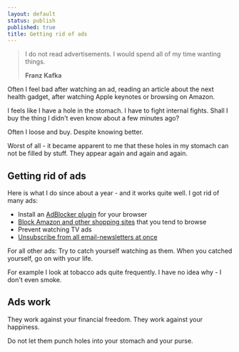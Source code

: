 ```yaml
---
layout: default
status: publish
published: true
title: Getting rid of ads
---
```


> I do not read advertisements. I would spend all of my time wanting things.
> 
> **Franz Kafka**

Often I feel bad after watching an ad, reading an article about the next health gadget, after watching Apple keynotes or browsing on Amazon.

I feels like I have a hole in the stomach. I have to fight internal fights. Shall I buy the thing I didn't even know about a few minutes ago?

<span id="more-580"></span>

Often I loose and buy. Despite knowing better.

Worst of all - it became apparent to me that these holes in my stomach can not be filled by stuff. They appear again and again and again.

## Getting rid of ads

Here is what I do since about a year - and it works quite well. I got rid of many ads:

*   Install an [AdBlocker plugin](https://chrome.google.com/webstore/detail/adblock/gighmmpiobklfepjocnamgkkbiglidom) for your browser
*   [Block Amazon and other shopping sites](https://chrome.google.com/webstore/detail/block-site/eiimnmioipafcokbfikbljfdeojpcgbh) that you tend to browse
*   Prevent watching TV ads
*   [Unsubscribe from all email-newsletters at once](https://unroll.me/)

For all other ads: Try to catch yourself watching as them. When you catched yourself, go on with your life.

For example I look at tobacco ads quite frequently. I have no idea why - I don't even smoke.

## Ads work

They work against your financial freedom. They work against your happiness.

Do not let them punch holes into your stomach and your purse.